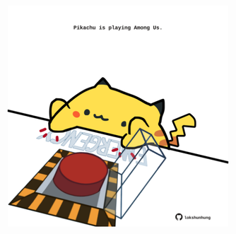 <!-- built at 03/01/2025, 02:23:09 UTC -->
<p align="center">
  <img width="500" height="500" src="./ReadmeImage.svg">
</p>
